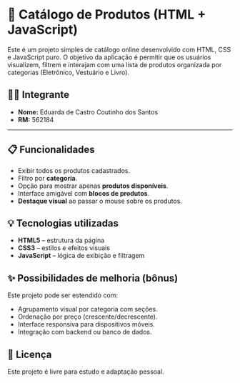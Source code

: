 # 🛒 Catálogo de Produtos (HTML + JavaScript)

Este é um projeto simples de catálogo online desenvolvido com HTML, CSS e JavaScript puro. O objetivo  da aplicação é permitir que os usuários visualizem, filtrem e interajam com uma lista de produtos organizada por categorias (Eletrônico, Vestuário e Livro).


## 👩‍💻 Integrante

- **Nome:** Eduarda de Castro Coutinho dos Santos  
- **RM:** 562184

---


## 📋 Funcionalidades

- Exibir todos os produtos cadastrados.
- Filtro por **categoria**.
- Opção para mostrar apenas **produtos disponíveis**.
- Interface amigável com **blocos de produtos**.
- **Destaque visual** ao passar o mouse sobre os produtos.


## 💡 Tecnologias utilizadas

- **HTML5** – estrutura da página
- **CSS3** – estilos e efeitos visuais
- **JavaScript** – lógica de exibição e filtragem


## ✨ Possibilidades de melhoria (bônus)

Este projeto pode ser estendido com:
- Agrupamento visual por categoria com seções.
- Ordenação por preço (crescente/decrescente).
- Interface responsiva para dispositivos móveis.
- Integração com backend ou banco de dados.


## 📄 Licença

Este projeto é livre para estudo e adaptação pessoal.